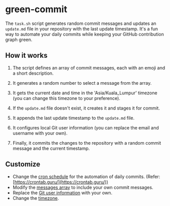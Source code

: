 # green-commit

The `task.sh` script generates random commit messages and updates an `update.md` file in your repository with the last update timestamp. It's a fun way to automate your daily commits while keeping your GitHub contribution graph green.

## How it works

1. The script defines an array of commit messages, each with an emoji and a short description.

2. It generates a random number to select a message from the array.

3. It gets the current date and time in the 'Asia/Kuala_Lumpur' timezone (you can change this timezone to your preference).

4. If the `update.md` file doesn't exist, it creates it and stages it for commit.

5. It appends the last update timestamp to the `update.md` file.

6. It configures local Git user information (you can replace the email and username with your own).

7. Finally, it commits the changes to the repository with a random commit message and the current timestamp.

## Customize

- Change the [cron schedule](https://github.com/zhafranzainal/green-commit/blob/main/.github/workflows/bot.yml#L13) for the automation of daily commits. (Refer: [https://crontab.guru/](https://crontab.guru/))
- Modify the [messages array](https://github.com/zhafranzainal/green-commit/blob/main/task.sh#L3) to include your own commit messages.
- Replace the [Git user information](https://github.com/zhafranzainal/green-commit/blob/main/task.sh#L29) with your own.
- Change the [timezone](https://github.com/zhafranzainal/green-commit/blob/main/task.sh#L18).